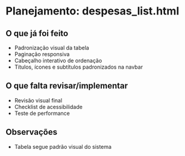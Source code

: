 # Planejamento: despesas_list.html

## O que já foi feito
- Padronização visual da tabela
- Paginação responsiva
- Cabeçalho interativo de ordenação
- Títulos, ícones e subtítulos padronizados na navbar

## O que falta revisar/implementar
- Revisão visual final
- Checklist de acessibilidade
- Teste de performance

## Observações
- Tabela segue padrão visual do sistema 